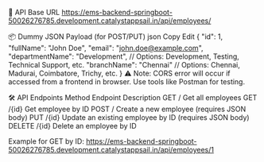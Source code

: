 
🚀 API Base URL
https://ems-backend-springboot-50026276785.development.catalystappsail.in/api/employees/

📦 Dummy JSON Payload (for POST/PUT)
json
Copy
Edit
{
  "id": 1,
  "fullName": "John Doe",
  "email": "john.doe@example.com",
  "departmentName": "Development",  // Options: Development, Testing, Technical Support, etc.
  "branchName": "Chennai"          // Options: Chennai, Madurai, Coimbatore, Trichy, etc.
}
⚠️ Note: CORS error will occur if accessed from a frontend in browser. Use tools like Postman for testing.

🛠️ API Endpoints
Method	Endpoint	Description
GET	/	Get all employees
GET	/{id}	Get employee by ID
POST	/	Create a new employee (requires JSON body)
PUT	/{id}	Update an existing employee by ID (requires JSON body)
DELETE	/{id}	Delete an employee by ID

Example for GET by ID:
https://ems-backend-springboot-50026276785.development.catalystappsail.in/api/employees/1
